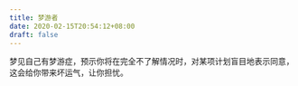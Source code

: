 ```yaml
---
title: 梦游者
date: 2020-02-15T20:54:12+08:00
draft: false
---
```


梦见自己有梦游症，预示你将在完全不了解情况时，对某项计划盲目地表示同意，这会给你带来坏运气，让你担忧。<br>
